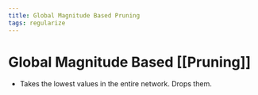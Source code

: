 ```yaml
---
title: Global Magnitude Based Pruning
tags: regularize
---
```


# Global Magnitude Based [[Pruning]]
- Takes the lowest values in the entire network. Drops them.






























